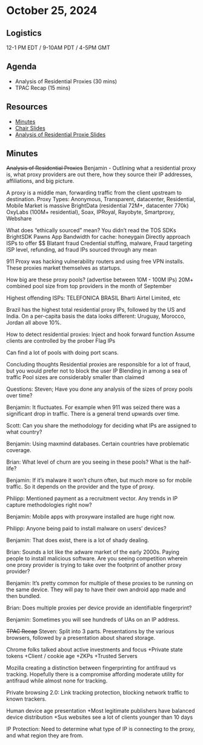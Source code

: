 # October 25, 2024

## Logistics

12-1 PM EDT / 9-10AM PDT / 4-5PM GMT

## Agenda

* Analysis of Residential Proxies (30 mins)
* TPAC Recap (15 mins)

## Resources

* [Minutes](https://docs.google.com/document/d/1tk9w1Fd5GEqlTakcm21GYQxGBBKMA8Xyi_WsnbOWdFI/edit?usp=sharing)
* [Chair Slides](https://docs.google.com/presentation/d/1eBILQ8lGeImdNXYJ59-YzJsjjwbfS5MWz4JFwvN-Hqo/edit?usp=sharing)
* [Analysis of Residential Proxie Slides](https://docs.google.com/presentation/d/1-sVE_DbnCkT_Ye-FjAAn05Lndq6UakckFVSmEuZInFQ/edit?usp=sharing)

## Minutes
~~Analysis of Residential Proxies~~
Benjamin - 
Outlining what a residential proxy is, what proxy providers are out there, how they source their IP addresses, affiliations, and big picture.

A proxy is a middle man, forwarding traffic from the client upstream to destination.
Proxy Types: Anonymous, Transparent, datacenter, Residential, Mobile
Market is massive
BrightData (residential 72M+, datacenter 770k)
OxyLabs (100M+ residential), Soax, IPRoyal, Rayobyte, Smartproxy, Webshare

What does “ethically sourced” mean?
You didn’t read the TOS
SDKs
BrightSDK
Pawns App
Bandwidth for cache: honeygain
Directly approach ISPs to offer $$
Blatant fraud
Credential stuffing, malware, Fraud targeting ISP level, refunding, ad fraud
IPs sourced through any mean

911 Proxy was hacking vulnerability routers and using free VPN installs. 
These proxies market themselves as startups.

How big are these proxy pools? (advertise between 10M - 100M IPs)
20M+ combined pool size from top providers in the month of September

Highest offending ISPs:
TELEFONICA BRASIL
Bharti Airtel Limited, etc

Brazil has the highest total residential proxy IPs, followed by the US and India. On a per-capita basis the data looks different: Uruguay, Morocco, Jordan all above 10%.

How to detect residential proxies:
Inject and hook forward function
Assume clients are controlled by the prober
Flag IPs

Can find a lot of pools with doing port scans. 

Concluding thoughts
Residential proxies are responsible for a lot of fraud, but you would prefer not to block the user IP
Blending in among a sea of traffic
Pool sizes are considerably smaller than claimed

Questions:
Steven; Have you done any analysis of the sizes of proxy pools over time?

Benjamin: It fluctuates. For example when 911 was seized there was a significant drop in traffic. There is a general trend upwards over time.

Scott: Can you share the methodology for deciding what IPs are assigned to what country?

Benjamin: Using maxmind databases. Certain countries have problematic coverage.

Brian: What level of churn are you seeing in these pools? What is the half-life? 

Benjamin: If it’s malware it won’t churn often, but much more so for mobile traffic. So it depends on the provider and the type of proxy.

Philipp: Mentioned payment as a recruitment vector. Any trends in IP capture methodologies right now?

Benjamin: Mobile apps with proxyware installed are huge right now. 

Philipp: Anyone being paid to install malware on users’ devices?

Benjamin: That does exist, there is a lot of shady dealing.

Brian: Sounds a lot like the adware market of the early 2000s. Paying people to install malicious software. Are you seeing competition wherein one proxy provider is trying to take over the footprint of another proxy provider?

Benjamin: It’s pretty common for multiple of these proxies to be running on the same device. They will pay to have their own android app made and then bundled.

Brian: Does multiple proxies per device provide an identifiable fingerprint?

Benjamin: Sometimes you will see hundreds of UAs on an IP address.

~~TPAC Recap~~
Steven: Split into 3 parts. Presentations by the various browsers, followed by a presentation about shared storage.

Chrome folks talked about active investments and focus
+Private state tokens
+Client / cookie age
+ZKPs
+Trusted Servers

Mozilla creating a distinction between fingerprinting for antifraud vs tracking. Hopefully there is a compromise affording moderate utility for antifraud while almost none for tracking.

Private browsing 2.0: Link tracking protection, blocking network traffic to known trackers. 

Human device age presentation
+Most legitimate publishers have balanced device distribution
+Sus websites see a lot of clients younger than 10 days

IP Protection: Need to determine what type of IP is connecting to the proxy, and what region they are from.
